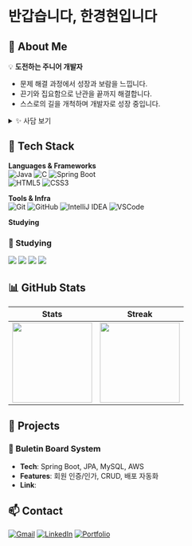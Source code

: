 # 반갑습니다, 한경현입니다


## 👋 About Me
💡 **도전하는 주니어 개발자**  
- 문제 해결 과정에서 성장과 보람을 느낍니다.  
- 끈기와 집요함으로 난관을 끝까지 해결합니다.  
- 스스로의 길을 개척하며 개발자로 성장 중입니다.  

<details>
  <summary>✨ 사담 보기</summary>

  ### 🥰 취미  
  - 뜨개질 🧶
  - 게임  🎮

  ### 💻 전공
  - 컴퓨터공학 전공(<법학 전공에서 편입)
  - 현재 **백엔드 개발**을 집중적으로 공부 중  
  - 데이터베이스(MySQL)와 클라우드(AWS)에도 관심이 많아요  

</details>



## 🦾 Tech Stack  

**Languages & Frameworks**  
![Java](https://img.shields.io/badge/Java-FFBFA9?style=for-the-badge&logo=openjdk&logoColor=white) 
![C](https://img.shields.io/badge/C-A8DADC?style=for-the-badge&logo=c&logoColor=white) 
![Spring Boot](https://img.shields.io/badge/Spring%20Boot-95D5B2?style=for-the-badge&logo=springboot&logoColor=white)  
![HTML5](https://img.shields.io/badge/HTML5-FF8C8C?style=for-the-badge&logo=html5&logoColor=white) 
![CSS3](https://img.shields.io/badge/CSS3-90CAF9?style=for-the-badge&logo=css3&logoColor=white)  

**Tools & Infra**  
![Git](https://img.shields.io/badge/Git-FEBE8C?style=for-the-badge&logo=git&logoColor=white) 
![GitHub](https://img.shields.io/badge/GitHub-FFE3E3?style=for-the-badge&logo=github&logoColor=black) 
![IntelliJ IDEA](https://img.shields.io/badge/IntelliJ-CCD5AE?style=for-the-badge&logo=intellijidea&logoColor=black) 
![VSCode](https://img.shields.io/badge/VS%20Code-A7C7E7?style=for-the-badge&logo=visualstudiocode&logoColor=white)    

**Studying**  
### 📖 Studying
<img src="https://img.shields.io/badge/MySQL-4479A1?style=for-the-badge&logo=mysql&logoColor=white"/> 
<img src="https://img.shields.io/badge/AWS-232F3E?style=for-the-badge&logo=amazonaws&logoColor=white"/> 
<img src="https://img.shields.io/badge/Docker-2496ED?style=for-the-badge&logo=docker&logoColor=white"/> 
<img src="https://img.shields.io/badge/Python-3776AB?style=for-the-badge&logo=python&logoColor=white"/>


## 📊 GitHub Stats
| Stats | Streak |
|-------|--------|
| <img src="https://github-readme-stats.vercel.app/api?username=khyun722&show_icons=true&theme=graywhite&hide_border=true" height="160"/> | <img src="https://github-readme-streak-stats.herokuapp.com/?user=khyun722&theme=default&hide_border=true" height="160"/> |



## 📖 Projects  

### 📝 Buletin Board System
- **Tech**: Spring Boot, JPA, MySQL, AWS  
- **Features**: 회원 인증/인가, CRUD, 배포 자동화  
- **Link**: 

## 📫 Contact
[![Gmail](https://img.shields.io/badge/Gmail-FFBFA9?style=for-the-badge&logo=gmail&logoColor=white)](mailto:your_email@gmail.com)
[![LinkedIn](https://img.shields.io/badge/LinkedIn-A7C7E7?style=for-the-badge&logo=linkedin&logoColor=white)](...)
[![Portfolio](https://img.shields.io/badge/Portfolio-CCD5AE?style=for-the-badge&logo=vercel&logoColor=black)](https://yourportfolio.com)

<!--
**khyun722/khyun722** is a ✨ _special_ ✨ repository because its `README.md` (this file) appears on your GitHub profile.

Here are some ideas to get you started:

- 🔭 I’m currently working on ...
- 🌱 I’m currently learning ...
- 👯 I’m looking to collaborate on ...
- 🤔 I’m looking for help with ...
- 💬 Ask me about ...
- 📫 How to reach me: ...
- 😄 Pronouns: ...
- ⚡ Fun fact: ...
-->
